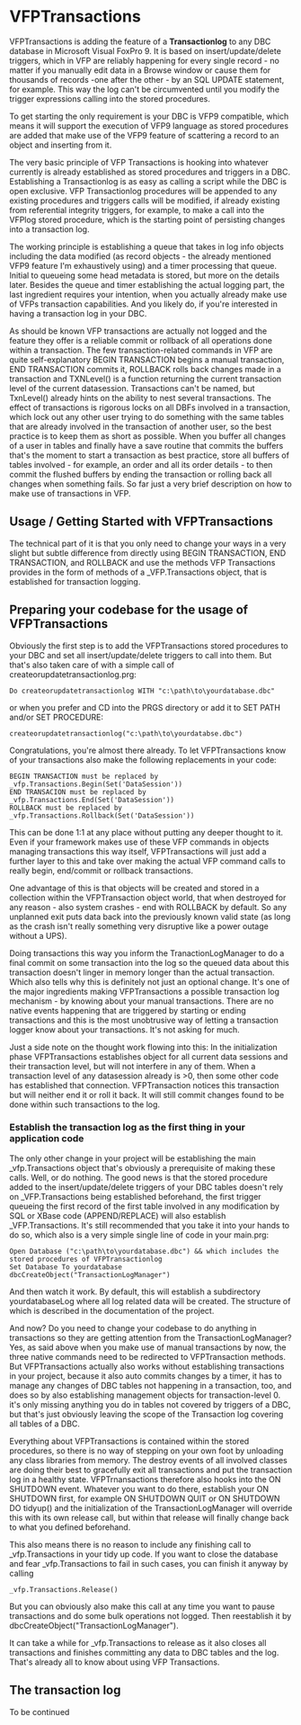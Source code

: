 # VFPTransactions

VFPTransactions is adding the feature of a **Transactionlog** to any DBC database in Microsoft Visual FoxPro 9. It is based on insert/update/delete triggers, which in VFP are reliably happening for every single record - no matter if you manually edit data in a Browse window or cause them for thousands of records -one after the other - by an SQL UPDATE statement, for example. This way the log can't be circumvented until you modify the trigger expressions calling into the stored procedures.

To get starting the only requirement is your DBC is VFP9 compatible, which means it will support the execution of VFP9 language as stored procedures are added that make use of the VFP9 feature of scattering a record to an object and inserting from it.

The very basic principle of VFP Transactions is hooking into whatever currently is already established as stored procedures and triggers in a DBC. Establishing a Transactionlog is as easy as calling a script while the DBC is open exclusive. VFP Transactionlog procedures will be appended to any existing procedures and triggers calls will be modified, if already existing from referential integrity triggers, for example, to make a call into the VFPlog stored procedure, which is the starting point of persisting changes into a transaction log.

The working principle is establishing a queue that takes in log info objects including the data modified (as record objects - the already mentioned VFP9 feature I'm exhaustively using) and a timer processing that queue. Initial to queueing some head metadata is stored, but more on the details later. Besides the queue and timer establishing the actual logging part, the last ingredient requires your intention, when you actually already make use of VFPs transaction capabilities. And you likely do, if you're interested in having a transaction log in your DBC.

As should be known VFP transactions are actually not logged and the feature they offer is a reliable commit or rollback of all operations done within a transaction. The few transaction-related commands in VFP are quite self-explanatory BEGIN TRANSACTION begins a manual transaction, END TRANSACTION commits it, ROLLBACK rolls back changes made in a transaction and TXNLevel() is a function returning the current transaction level of the current datasession. Transactions can't be named, but TxnLevel() already hints on the ability to nest several transactions. The effect of transactions is rigorous locks on all DBFs involved in a transaction, which lock out any other user trying to do something with the same tables that are already involved in the transaction of another user, so the best practice is to keep them as short as possible. When you buffer all changes of a user in tables and finally have a save routine that commits the buffers that's the moment to start a transaction as best practice, store all buffers of tables involved - for example, an order and all its order details - to then commit the flushed buffers by ending the transaction or rolling back all changes when something fails. So far just a very brief description on how to make use of transactions in VFP.

## Usage / Getting Started with VFPTransactions

The technical part of it is that you only need to change your ways in a very slight but subtle difference from directly using BEGIN TRANSACTION, END TRANSACTION, and ROLLBACK and use the methods VFP Transactions provides in the form of methods of a \_VFP.Transactions object, that is established for transaction logging.

## Preparing your codebase for the usage of VFPTransactions

Obviously the first step is to add the VFPTransactions stored procedures to your DBC and set all insert/update/delete triggers to call into them. But that's also taken care of with a simple call of createorupdatetransactionlog.prg:
```
Do createorupdatetransactionlog WITH "c:\path\to\yourdatabase.dbc"
```
or when you prefer and CD into the PRGS directory or add it to SET PATH and/or SET PROCEDURE:
```
createorupdatetransactionlog("c:\path\to\yourdatabse.dbc")
```
Congratulations, you're almost there already. To let VFPTransactions know of your transactions also make the following replacements in your code:
```
BEGIN TRANSACTION must be replaced by _vfp.Transactions.Begin(Set('DataSession'))
END TRANSACION must be replaced by _vfp.Transactions.End(Set('DataSession'))
ROLLBACK must be replaced by _vfp.Transactions.Rollback(Set('DataSession'))
```
This can be done 1:1 at any place without putting any deeper thought to it. Even if your framework makes use of these VFP commands in objects managing transactions this way itself, VFPTransactions will just add a further layer to this and take over making the actual VFP command calls to really begin, end/commit or rollback transactions.

One advantage of this is that objects will be created and stored in a collection within the VFPTransaction object world, that when destroyed for any reason - also system crashes - end with ROLLBACK by default. So any unplanned exit puts data back into the previously known valid state (as long as the crash isn't really something very disruptive like a power outage without a UPS).

Doing transactions this way you inform the TranactionLogManager to do a final commit on some transaction into the log so the queued data about this transaction doesn't linger in memory longer than the actual transaction. Which also tells why this is definitely not just an optional change. It's one of the major ingredients making VFPTransactions a possible transaction log mechanism - by knowing about your manual transactions. There are no native events happening that are triggered by starting or ending transactions and this is the most unobtrusive way of letting a transaction logger know about your transactions. It's not asking for much.

Just a side note on the thought work flowing into this: In the initialization phase VFPTransactions establishes object for all current data sessions and their transaction level, but will not interfere in any of them. When a transaction level of any datasession already is >0, then some other code has established that connection. VFPTransaction notices this transaction but will neither end it or roll it back. It will still commit changes found to be done within such transactions to the log.

### Establish the transaction log as the first thing in your application code

The only other change in your project will be establishing the main \_vfp.Transactions object that's obviously a prerequisite of making these calls. Well, or do nothing. The good news is that the stored procedure added to the insert/update/delete triggers of your DBC tables doesn't rely on \_VFP.Transactions being established beforehand, the first trigger queueing the first record of the first table involved in any modification by SQL or XBase code (APPEND/REPLACE) will also establish \_VFP.Transactions. It's still recommended that you take it into your hands to do so, which also is a very simple single line of code in your main.prg:

```
Open Database ("c:\path\to\yourdatabase.dbc") && which includes the stored procedures of VFPTransactionlog
Set Database To yourdatabase
dbcCreateObject("TransactionLogManager")
```
And then watch it work. By default, this will establish a subdirectory yourdatabaseLog where all log related data will be created. The structure of which is described in the documentation of the project.

And now? Do you need to change your codebase to do anything in transactions so they are getting attention from the TransactionLogManager? Yes, as said above when you make use of manual transactions by now, the three native commands need to be redirected to VFPTransaction methods. But VFPTransactions actually also works without establishing transactions in your project, because it also auto commits changes by a timer, it has to manage any changes of DBC tables not happening in a transaction, too, and does so by also establishing management objects for transaction-level 0. it's only missing anything you do in tables not covered by triggers of a DBC, but that's just obviously leaving the scope of the Transaction log covering all tables of a DBC.

Everything about VFPTransactions is contained within the stored procedures, so there is no way of stepping on your own foot by unloading any class libraries from memory. The destroy events of all involved classes are doing their best to gracefully exit all transactions and put the transaction log in a healthy state. VFPTrnansactions therefore also hooks into the ON SHUTDOWN event. Whatever you want to do there, establish your ON SHUTDOWN first, for example ON SHUTDOWN QUIT or ON SHUTDOWN DO tidyup() and the initialization of the TransactionLogManager will override this with its own release call, but within that release will finally change back to what you defined beforehand.

This also means there is no reason to include any finishing call to \_vfp.Transactions in your tidy up code. If you want to close the database and fear \_vfp.Transactions to fail in such cases, you can finish it anyway by calling
```
_vfp.Transactions.Release()
```

But you can obviously also make this call at any time you want to pause transactions and do some bulk operations not logged. Then reestablish it by dbcCreateObject("TransactionLogManager").

It can take a while for \_vfp.Transactions to release as it also closes all transactions and finishes committing any data to DBC tables and the log. That's already all to know about using VFP Transactions.

## The transaction log

To be continued
